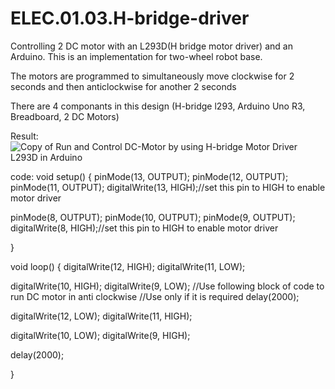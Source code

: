 # ELEC.01.03.H-bridge-driver
Controlling 2 DC motor with an L293D(H bridge motor driver) and an Arduino. This is an implementation for two-wheel robot base.

The motors are programmed to simultaneously move clockwise for 2 seconds and then anticlockwise for another 2 seconds

There are 4 componants in this design (H-bridge l293, Arduino Uno R3, Breadboard, 2 DC Motors)

Result:
![Copy of Run and Control DC-Motor by using H-bridge Motor Driver  L293D  in Arduino](https://user-images.githubusercontent.com/85634568/132078105-0485c930-aa24-44bd-a8c3-2087879bdd4c.png)


code:
void setup()
{
  pinMode(13, OUTPUT);
  pinMode(12, OUTPUT);
  pinMode(11, OUTPUT);
  digitalWrite(13, HIGH);//set this pin to HIGH to enable motor driver
  
  
  pinMode(8, OUTPUT);
  pinMode(10, OUTPUT);
  pinMode(9, OUTPUT);
  digitalWrite(8, HIGH);//set this pin to HIGH to enable motor driver
  
}

void loop()
{
  digitalWrite(12, HIGH);
  digitalWrite(11, LOW);
  
  digitalWrite(10, HIGH);
  digitalWrite(9, LOW);
  //Use following block of code to run DC motor in anti clockwise
  //Use only if it is required
  delay(2000);
  
  digitalWrite(12, LOW);
  digitalWrite(11, HIGH);
  
  digitalWrite(10, LOW);
  digitalWrite(9, HIGH);
  
  delay(2000);
  
}
